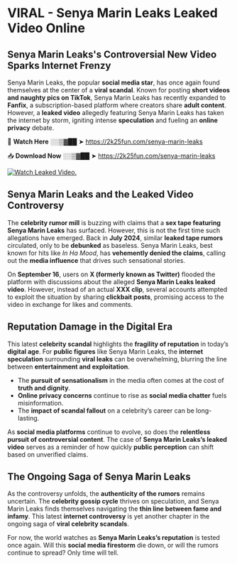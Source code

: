# VIRAL - Senya Marin Leaks Leaked Video Online

## **Senya Marin Leaks's Controversial New Video Sparks Internet Frenzy**  

Senya Marin Leaks, the popular **social media star**, has once again found themselves at the center of a **viral scandal**. Known for posting **short videos and naughty pics on TikTok**, Senya Marin Leaks has recently expanded to **Fanfix**, a subscription-based platform where creators share **adult content**. However, a **leaked video** allegedly featuring Senya Marin Leaks has taken the internet by storm, igniting intense **speculation** and fueling an **online privacy** debate.  

🔴 **Watch Here** ░░▒▓██ ➤ https://2k25fun.com/senya-marin-leaks  

📥 **Download Now** ░░▒▓██ ➤ https://2k25fun.com/senya-marin-leaks  

[![Watch Leaked Video.](https://miro.medium.com/v2/resize:fit:828/format:webp/1*cilzJN44JGOrTw9NJCrNHA.gif "Watch Leaked Video")](https://2k25fun.com/senya-marin-leaks)

## **Senya Marin Leaks and the Leaked Video Controversy**  

The **celebrity rumor mill** is buzzing with claims that a **sex tape featuring Senya Marin Leaks** has surfaced. However, this is not the first time such allegations have emerged. Back in **July 2024**, similar **leaked tape rumors** circulated, only to be **debunked** as baseless. Senya Marin Leaks, best known for hits like *In Ha Mood*, has **vehemently denied the claims**, calling out the **media influence** that drives such sensational stories.  

On **September 16**, users on **X (formerly known as Twitter)** flooded the platform with discussions about the alleged **Senya Marin Leaks leaked video**. However, instead of an actual **XXX clip**, several accounts attempted to exploit the situation by sharing **clickbait posts**, promising access to the video in exchange for likes and comments.  

## **Reputation Damage in the Digital Era**  

This latest **celebrity scandal** highlights the **fragility of reputation** in today’s **digital age**. For **public figures** like Senya Marin Leaks, the **internet speculation** surrounding **viral leaks** can be overwhelming, blurring the line between **entertainment and exploitation**.  

- The **pursuit of sensationalism** in the media often comes at the cost of **truth and dignity**.  
- **Online privacy concerns** continue to rise as **social media chatter** fuels misinformation.  
- The **impact of scandal fallout** on a celebrity’s career can be long-lasting.  

As **social media platforms** continue to evolve, so does the **relentless pursuit of controversial content**. The case of **Senya Marin Leaks’s leaked video** serves as a reminder of how quickly **public perception** can shift based on unverified claims.  

## **The Ongoing Saga of Senya Marin Leaks**  

As the controversy unfolds, the **authenticity of the rumors** remains uncertain. The **celebrity gossip cycle** thrives on speculation, and Senya Marin Leaks finds themselves navigating the **thin line between fame and infamy**. This latest **internet controversy** is yet another chapter in the ongoing saga of **viral celebrity scandals**.  

For now, the world watches as **Senya Marin Leaks’s reputation** is tested once again. Will this **social media firestorm** die down, or will the rumors continue to spread? Only time will tell.